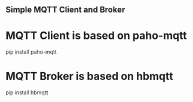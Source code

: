 ## Simple MQTT Client and Broker

# MQTT Client is based on paho-mqtt

pip install paho-mqtt

# MQTT Broker is based on hbmqtt

pip install hbmqtt
